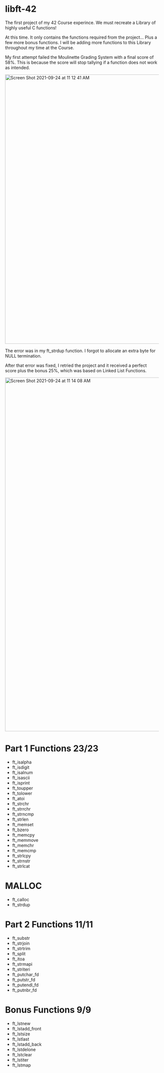 # libft-42

The first project of my 42 Course experince. 
We must recreate a Library of highly useful C functions!

At this time. It only contains the functions required from the project... Plus a few more bonus functions.
I will be adding more functions to this Library throughout my time at the Course.

My first attempt failed the Moulinette Grading System with a final score of 58%. This is because the score will stop tallying if a function does not work as intended.

<img width="880" alt="Screen Shot 2021-09-24 at 11 12 41 AM" src="https://user-images.githubusercontent.com/86273901/134606483-dcfb2c26-05da-4eac-ac4e-3b4b57e5f108.png">

The error was in my ft_strdup function. I forgot to allocate an extra byte for NULL termination.

After that error was fixed, I retried the project and it received a perfect score plus the bonus 25%, which was based on Linked List Functions.

<img width="1156" alt="Screen Shot 2021-09-24 at 11 14 08 AM" src="https://user-images.githubusercontent.com/86273901/134606515-fa2449bb-2ccd-4e34-923c-d66408ec3c7f.png">

# Part 1 Functions 23/23
- ft_isalpha
- ft_isdigit
- ft_isalnum
- ft_isascii
- ft_isprint
- ft_toupper
- ft_tolower
- ft_atoi
- ft_strchr
- ft_strrchr
- ft_strncmp
- ft_strlen
- ft_memset
- ft_bzero
- ft_memcpy
- ft_memmove
- ft_memchr
- ft_memcmp
- ft_strlcpy
- ft_strnstr
- ft_strlcat
#      MALLOC      
- ft_calloc
- ft_strdup

# Part 2 Functions 11/11
- ft_substr
- ft_strjoin
- ft_strtrim
- ft_split
- ft_itoa
- ft_strmapi
- ft_striteri
- ft_putchar_fd
- ft_putstr_fd
- ft_putendl_fd
- ft_putnbr_fd

# Bonus Functions 9/9
- ft_lstnew
- ft_lstadd_front
- ft_lstsize
- ft_lstlast
- ft_lstadd_back
- ft_lstdelone
- ft_lstclear
- ft_lstiter
- ft_lstmap
